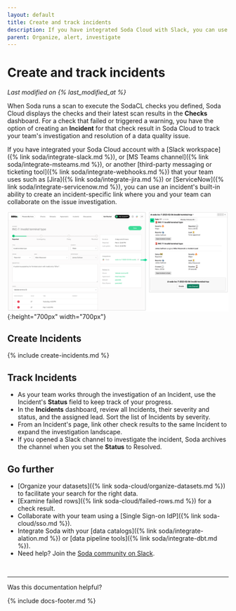 ```yaml
---
layout: default
title: Create and track incidents
description: If you have integrated Soda Cloud with Slack, you can use an Incident’s built-in ability to create a channel that your team can use to investigate an issue.
parent: Organize, alert, investigate
---
```


# Create and track incidents 
<!--Linked to UI, access Shlink-->
*Last modified on {% last_modified_at %}*

When Soda runs a scan to execute the SodaCL checks you defined, Soda Cloud displays the checks and their latest scan results in the **Checks** dashboard. For a check that failed or triggered a warning, you have the option of creating an **Incident** for that check result in Soda Cloud to track your team's investigation and resolution of a data quality issue. 

If you have integrated your Soda Cloud account with a [Slack workspace]({% link soda/integrate-slack.md %}), or [MS Teams channel]({% link soda/integrate-msteams.md %}), or another [third-party messaging or ticketing tool]({% link soda/integrate-webhooks.md %}) that your team uses such as [Jira]({% link soda/integrate-jira.md %}) or [ServiceNow]({% link soda/integrate-servicenow.md %}), you can use an incident's built-in ability to create an incident-specific link where you and your team can collaborate on the issue investigation. 

![incident-slack](/assets/images/incident-slack.png){:height="700px" width="700px"} 

## Create Incidents

{% include create-incidents.md %}

## Track Incidents

* As your team works through the investigation of an Incident, use the Incident's **Status** field to keep track of your progress. 
* In the **Incidents** dashboard, review all Incidents, their severity and status, and the assigned lead. Sort the list of Incidents by severity.
* From an Incident's page, link other check results to the same Incident to expand the investigation landscape.
* If you opened a Slack channel to investigate the incident, Soda archives the channel when you set the **Status** to Resolved.


## Go further

* [Organize your datasets]({% link soda-cloud/organize-datasets.md %}) to facilitate your search for the right data.
* [Examine failed rows]({% link soda-cloud/failed-rows.md %}) for a check result.
* Collaborate with your team using a [Single Sign-on IdP]({% link soda-cloud/sso.md %}).
* Integrate Soda with your [data catalogs]({% link soda/integrate-alation.md %}) or [data pipeline tools]({% link soda/integrate-dbt.md %}).
* Need help? Join the <a href="https://community.soda.io/slack" target="_blank"> Soda community on Slack</a>.
<br />

---

Was this documentation helpful?

<!-- LikeBtn.com BEGIN -->
<span class="likebtn-wrapper" data-theme="tick" data-i18n_like="Yes" data-ef_voting="grow" data-show_dislike_label="true" data-counter_zero_show="true" data-i18n_dislike="No"></span>
<script>(function(d,e,s){if(d.getElementById("likebtn_wjs"))return;a=d.createElement(e);m=d.getElementsByTagName(e)[0];a.async=1;a.id="likebtn_wjs";a.src=s;m.parentNode.insertBefore(a, m)})(document,"script","//w.likebtn.com/js/w/widget.js");</script>
<!-- LikeBtn.com END -->

{% include docs-footer.md %}